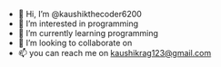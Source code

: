- 👋 Hi, I’m @kaushikthecoder6200
- 👀 I’m interested in programming
- 🌱 I’m currently learning programming
- 💞️ I’m looking to collaborate on 
- 📫 you can reach me on kaushikrag123@gmail.com

<!---
kaushikthecoder6200/kaushikthecoder6200 is a ✨ special ✨ repository because its `README.md` (this file) appears on your GitHub profile.
You can click the Preview link to take a look at your changes.
--->
